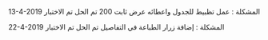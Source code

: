 13-4-2019
المشكلة : عمل تظبيط للجدول واعطائه عرض ثابت 200
تم الحل
تم الاختبار
>>>>>>>>>>>>>>>>>>>>>>>>>>>>>>>>>>>>>>>>>>>>>>>>>>>>>>>>>>>>
22-4-2019
المشكلة : إضافة زرار الطباعة في التفاصيل
تم الحل
تم الاختبار
